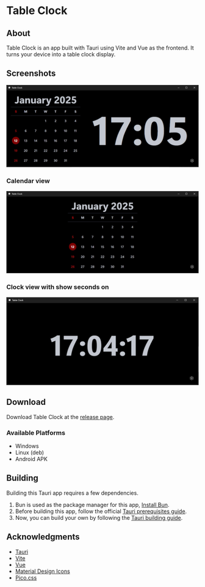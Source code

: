 # Table Clock

## About

Table Clock is an app built with Tauri using Vite and Vue as the frontend. 
It turns your device into a table clock display.

## Screenshots

![image of the calendar and clock view](public/cal-clock.jpg)

### Calendar view

![image of the calendar view](public/cal.jpg)

### Clock view with show seconds on

![image of the clock view with show seconds on](public/clock-show-seconds.jpg)

## Download

Download Table Clock at the [release page](https://github.com/chapmankoo28/table-clock/releases/latest/).

### Available Platforms

- Windows
- Linux (deb)
- Android APK

## Building

Building this Tauri app requires a few dependencies. 

1. Bun is used as the package manager for this app, [Install Bun](https://bun.sh/).
2. Before building this app, follow the official [Tauri prerequisites guide](https://v2.tauri.app/start/prerequisites/). 
3. Now, you can build your own by following the [Tauri building guide](https://v2.tauri.app/distribute/).

## Acknowledgments
- [Tauri](https://v2.tauri.app/)
- [Vite](https://vite.dev/)
- [Vue](https://vuejs.org/)
- [Material Design Icons](https://fonts.google.com/icons)
- [Pico.css](https://picocss.com/)
